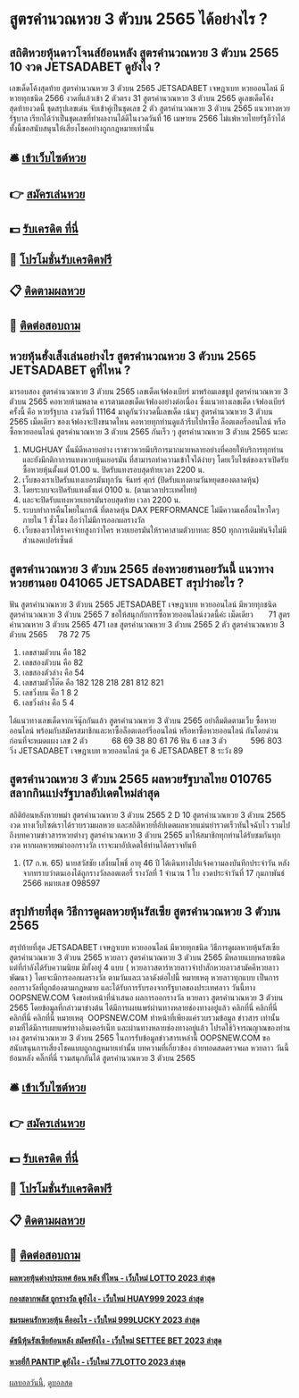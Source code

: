 # สูตรคํานวณหวย 3 ตัวบน 2565 ได้อย่างไร ?
## สถิติหวยหุ้นดาวโจนส์ย้อนหลัง สูตรคํานวณหวย 3 ตัวบน 2565 10 งวด JETSADABET ดูยังไง ?
เลขเด็ดโค้งสุดท้าย สูตรคํานวณหวย 3 ตัวบน 2565 JETSADABET เจษฎาเบท หวยออนไลน์ มีหวยทุกชนิด 2566 งวดที่แล้วเข้า 2 ตัวตรง 31 สูตรคํานวณหวย 3 ตัวบน 2565 ดูเลขเด็ดโค้งสุดท้ายงวดนี้ ชุดสรุปเลขเด่น จับเข้าคู่เป็นชุดเลข 2 ตัว สูตรคํานวณหวย 3 ตัวบน 2565 แนวทางหวยรัฐบาล เรียกได้ว่าเป็นชุดเลขที่ทำผลงานได้ดีในงวดวันที่ 16 เมษายน 2566 ไม่แพ้หวยไทยรัฐก็ว่าได้ ทั้งนี้ขอสนับสนุนให้เสี่ยงโชคอย่างถูกกฎหมายเท่านั้น

## 🛎 [เข้าเว็บไซต์หวย](https://bit.ly/3BG5bNw)
## 👉 [สมัครเล่นหวย](https://bit.ly/3BG5bNw)
## 💵 [รับเครดิต ที่นี่](https://bit.ly/3C3mvgS)
## 👑 [โปรโมชั่นรับเครดิตฟรี](https://bit.ly/3C3mvgS)
## 📋 [ติดตามผลหวย](https://bit.ly/3C3mvgS)
## 📱 [ติดต่อสอบถาม](https://bit.ly/3C3mvgS)

## หวยหุ้นฮั่งเส็งเล่นอย่างไร สูตรคํานวณหวย 3 ตัวบน 2565 JETSADABET ดูที่ไหน ?
มารอบสอง สูตรคํานวณหวย 3 ตัวบน 2565 เลขเด็ดเจ้ฟองเบียร์ มาพร้อมเลขธูป สูตรคํานวณหวย 3 ตัวบน 2565 คอหวยห้ามพลาด ควรตามเลขเด็ดเจ้ฟองอย่างต่อเนื่อง ซึ่งแนวทางเลขเด็ด เจ้ฟองเบียร์ ครั้งนี้ คือ หวยรัฐบาล งวดวันที่ 11164 มาดูกันว่างวดนี้เลขเด็ด เน้นๆ สูตรคํานวณหวย 3 ตัวบน 2565 เม็ดเดียว ของเจ้ฟองจะปังขนาดไหน คอหวยทุกท่านดูแล้วรีบไปหาซื้อ ล็อตเตอรี่ออนไลน์ หรือ ซื้อหวยออนไลน์ สูตรคํานวณหวย 3 ตัวบน 2565 กันเร็ว ๆ สูตรคํานวณหวย 3 ตัวบน 2565 นะคะ
1. MUGHUAY นั้นมีดีหลายอย่าง เราชาวหวยมีบริการมากมายหลายอย่างที่คอยให้บริการทุกท่าน และยังมีกติกาการแทงหวยหุ้นเยอรมัน ที่สามารถทำความเข้าใจได้ง่ายๆ โดยเว็บไซต์ของเราเปิดรับซื้อหวยหุ้นตั้งแต่ 01.00 น. ปิดรับแทงรอบสุดท้ายเวลา 2200 น.
2. เว็บของเราเปิดรับแทงเยอรมันทุกวัน จันทร์ ศุกร์ (ปิดรับแทงตามวันหยุดของตลาดหุ้น)
3. โดยระบบจะเปิดรับแทงตั้งแต่ 0100 น. (ตามเวลาประเทศไทย)
4. และจะปิดรับแทงหวยเยอรมันรอบสุดท้าย เวลา 2200 น.
5. ระบบทำการคืนโพยในกรณี ที่ตลาดหุ้น DAX PERFORMANCE ไม่มีความเคลื่อนไหวใดๆ ภายใน 1 ชั่วโมง ถือว่าไม่มีการออกผลรางวัล
6. เว็บของเราให้ราคาจ่ายสูงกว่าใคร หวยเยอรมันให้ราคาสามตัวบาทละ 850 ทุกการเดิมพันจึงไม่มีส่วนลดเปอร์เซ็นต์

## สูตรคํานวณหวย 3 ตัวบน 2565 ส่องหวยฮานอยวันนี้ แนวทางหวยฮานอย 041065 JETSADABET สรุปว่าอะไร ?
ฟัน สูตรคํานวณหวย 3 ตัวบน 2565 JETSADABET เจษฎาเบท หวยออนไลน์ มีหวยทุกชนิด       สูตรคํานวณหวย 3 ตัวบน 2565 7
ขอให้สนุกกับการซื้อหวยออนไลน์งวดนี้ค่ะ
เม็ดเดียว       71 สูตรคํานวณหวย 3 ตัวบน 2565 471
เลข สูตรคํานวณหวย 3 ตัวบน 2565 2 ตัว สูตรคํานวณหวย 3 ตัวบน 2565     78 72 75
1. เลขสามตัวบน คือ 182
2. เลขสองตัวบน คือ 82
3. เลขสองตัวล่าง คือ 54
4. เลขสามตัวโต๊ด คือ 182 128 218 281 812 821
5. เลขวิ่งบน คือ 1 8 2
6. เลขวิ่งล่าง คือ 5 4

ได้แนวทางเลขเด็ดจากเจ๊นุ๊กกันแล้ว สูตรคํานวณหวย 3 ตัวบน 2565 อย่าลืมติดตามเว็บ ซื้อหวยออนไลน์ พร้อมกับสมัครสมาชิกและหาซื้อล็อตเตอร์รี่ออนไลน์ หรือหาซื้อหวยออนไลน์ กันโดยด่วนก่อนที่จะหมดแผง
เลข 2 ตัว           68 69 38 80 61 76
ฟัน 6
เลข 3 ตัว           596 803
วิ่ง JETSADABET เจษฎาเบท หวยออนไลน์ รูด 6 JETSADABET 8
ระวัง 89

## สูตรคํานวณหวย 3 ตัวบน 2565 ผลหวยรัฐบาลไทย 010765 สลากกินแบ่งรัฐบาลอัปเดตใหม่ล่าสุด
สถิติย้อนหลังหวยพม่า สูตรคํานวณหวย 3 ตัวบน 2565 2 D 10 สูตรคํานวณหวย 3 ตัวบน 2565 งวด ทางเว็บไซต์เราได้รวบรวมผลหวย และสถิติหวยที่อัปเดตผลหวยแม่นยำรวดเร็วทันใจฉับไว รวมไปถึงบทความข่าวสารหวยต่างๆ สูตรคํานวณหวย 3 ตัวบน 2565 มาให้สมาชิกทุกท่านได้รับชมกันทุกงวด หากผลหวยพม่าออกรางวัล เราจะมาอัปเดตให้ท่านได้ตรวจทันที
1. (17 ก.พ. 65) นายสวัสชัย เสงี่ยมโพธิ์ อายุ 46 ปี ได้เดินทางไปแจ้งความลงบันทึกประจำวัน หลังจากทราบว่าตนเองได้ถูกรางวัลลอตเตอรี่ รางวัลที่ 1 จำนวน 1 ใบ งวดประจำวันที่ 17 กุมภาพันธ์ 2566 หมายเลข 098597

## สรุปท้ายที่สุด วิธีการดูผลหวยหุ้นรัสเซีย สูตรคํานวณหวย 3 ตัวบน 2565
สรุปท้ายที่สุด JETSADABET เจษฎาเบท หวยออนไลน์ มีหวยทุกชนิด วิธีการดูผลหวยหุ้นรัสเซีย สูตรคํานวณหวย 3 ตัวบน 2565 หวยลาว สูตรคํานวณหวย 3 ตัวบน 2565 มีหลายแบบหลายชนิด แต่ที่กำลังได้รับความนิยม มีทั้งอยู่ 4 แบบ ( หวยลาวสตาร์หวยลาวจำปาสักหวยลาวสามัคคีหวยลาวพัฒนา ) โดยจะมีการออกผลรางวัล ตามวันและเวลาดังต่อไปนี้
หมายเหตุ หวยลาวทุกแบบ เป็นการออกรางวัลที่ถูกต้องตามกฎหมาย และได้รับการรับรองจากรัฐบาลของประเทศลาว
วันนี้ทาง OOPSNEW.COM จึงขอทำหน้าที่นำเสนอ ผลการออกรางวัล หวยลาว สูตรคํานวณหวย 3 ตัวบน 2565 โดยข้อมูลที่กล่าวมาข่างต้น ได้มีการเผยแพร่ผ่านทางหลายช่องทางอยู่แล้ว
 คลิกที่นี่ 
 คลิกที่นี่ 
 คลิกที่นี่ 
 คลิกที่นี่ 
หมายเหตุ  OOPSNEW.COM ทำหน้าที่เพียงแค่รวบรวมข้อมูล ข่าวสาร เท่านั้น ตามที่ได้มีการเผยแพร่ทางอินเตอร์เน็ท และผ่านทางหลายช่องทางอยู่แล้ว โปรดใช้วิจารณญาณของท่านเอง สูตรคํานวณหวย 3 ตัวบน 2565 ในการรับข้อมูลข่าวสารเหล่านี้ OOPSNEW.COM ขอสนับสนุนการเสี่ยงโชคแบบถูกกฎหมายเท่านั้น
บทความที่เกี่ยวข้อง
 ถ่ายทอดสดตรวจผล หวยลาว วันนี้ ย้อนหลัง คลิ๊กที่นี่ รวมสนุกกันได้ สูตรคํานวณหวย 3 ตัวบน 2565  

## 🛎 [เข้าเว็บไซต์หวย](https://bit.ly/3BG5bNw)
## 👉 [สมัครเล่นหวย](https://bit.ly/3BG5bNw)
## 💵 [รับเครดิต ที่นี่](https://bit.ly/3C3mvgS)
## 👑 [โปรโมชั่นรับเครดิตฟรี](https://bit.ly/3C3mvgS)
## 📋 [ติดตามผลหวย](https://bit.ly/3C3mvgS)
## 📱 [ติดต่อสอบถาม](https://bit.ly/3C3mvgS)

#### [ผลหวยหุ้นต่างประเทศ ย้อน หลัง ที่ไหน - เว็บใหม่ LOTTO 2023 ล่าสุด](https://atom.io/themes/ผลหวยหุ้นต่างประเทศ%20ย้อน%20หลัง%20ที่ไหน%20-%20เว็บใหม่%20lotto%202023%20ล่าสุด)
#### [กองสลากพลัส ถูกรางวัล ดูยังไง - เว็บใหม่ HUAY999 2023 ล่าสุด](https://atom.io/themes/กองสลากพลัส%20ถูกรางวัล%20ดูยังไง%20-%20เว็บใหม่%20huay999%202023%20ล่าสุด)
#### [ชมรมคนรักหวยหุ้น คืออะไร - เว็บใหม่ 999LUCKY 2023 ล่าสุด](https://atom.io/themes/ชมรมคนรักหวยหุ้น%20คืออะไร%20-%20เว็บใหม่%20999lucky%202023%20ล่าสุด)
#### [ดัชนีหุ้นรัสเซียย้อนหลัง สมัครยังไง - เว็บใหม่ SETTEE BET 2023 ล่าสุด](https://atom.io/themes/ดัชนีหุ้นรัสเซียย้อนหลัง%20สมัครยังไง%20-%20เว็บใหม่%20settee%20bet%202023%20ล่าสุด)
#### [หวยยี่กี PANTIP ดูยังไง - เว็บใหม่ 77LOTTO 2023 ล่าสุด](https://atom.io/themes/หวยยี่กี%20pantip%20ดูยังไง%20-%20เว็บใหม่%2077lotto%202023%20ล่าสุด)

[ผลบอลวันนี้](https://siamsport.tv "ผลบอลวันนี้"), [ดูบอลสด](https://siamsport.tv/ดูบอลสด "ดูบอลสด")